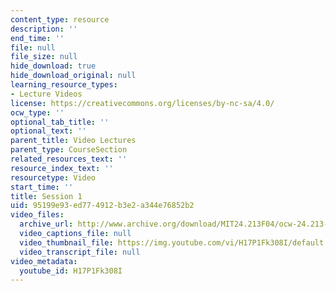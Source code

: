 ```yaml
---
content_type: resource
description: ''
end_time: ''
file: null
file_size: null
hide_download: true
hide_download_original: null
learning_resource_types:
- Lecture Videos
license: https://creativecommons.org/licenses/by-nc-sa/4.0/
ocw_type: ''
optional_tab_title: ''
optional_text: ''
parent_title: Video Lectures
parent_type: CourseSection
related_resources_text: ''
resource_index_text: ''
resourcetype: Video
start_time: ''
title: Session 1
uid: 95199e93-ed77-4912-b3e2-a344e76852b2
video_files:
  archive_url: http://www.archive.org/download/MIT24.213F04/ocw-24.213-14sep2004-220k.mp4
  video_captions_file: null
  video_thumbnail_file: https://img.youtube.com/vi/H17P1Fk308I/default.jpg
  video_transcript_file: null
video_metadata:
  youtube_id: H17P1Fk308I
---
```


